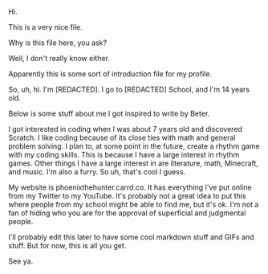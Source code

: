 Hi.

This is a very nice file.

Why is this file here, you ask?

Well, I don't really know either.

Apparently this is some sort of introduction file for my profile.

So, uh, hi. I'm [REDACTED]. I go to [REDACTED] School, and I'm 14 years old. 

Below is some stuff about me I got inspired to write by Beter.

I got interested in coding when I was about 7 years old and discovered Scratch. 
I like coding because of its close ties with math and general problem solving.
I plan to, at some point in the future, create a rhythm game with my coding skills. This is because I have a large interest in rhythm games.
Other things I have a large interest in are literature, math, Minecraft, and music. I'm also a furry. So uh, that's cool I guess.

My website is phoenixthehunter.carrd.co. It has everything I've put online from my Twitter to my YouTube.
It's probably not a great idea to put this where people from my school might be able to find me, but it's ok.
I'm not a fan of hiding who you are for the approval of superficial and judgmental people.

I'll probably edit this later to have some cool markdown stuff and GIFs and stuff. But for now, this is all you get.

See ya.
